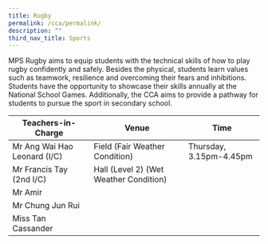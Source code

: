 ```yaml
---
title: Rugby
permalink: /cca/permalink/
description: ""
third_nav_title: Sports
---
```

MPS Rugby aims to equip students with the technical skills of how to play rugby confidently and safely. Besides the physical, students learn values such as teamwork, resilience and overcoming their fears and inhibitions. Students have the opportunity to showcase their skills annually at the National School Games. Additionally, the CCA aims to provide a pathway for students to pursue the sport in secondary school.



| Teachers-in-Charge| Venue | Time |
| -------- | -------- | -------- |
| Mr Ang Wai Hao Leonard (I/C)     | Field (Fair Weather Condition)| Thursday, 3.15pm-4.45pm    |
| Mr Francis Tay (2nd I/C)    | Hall (Level 2) (Wet Weather Condition)   |     |
| Mr Amir    |      |     |
| Mr Chung Jun Rui   |     |      |
| Miss Tan Cassander     |     |      |
